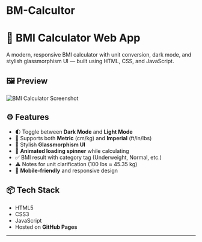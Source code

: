 # BM-Calcultor
# 💪 BMI Calculator Web App

A modern, responsive BMI calculator with unit conversion, dark mode, and stylish glassmorphism UI — built using HTML, CSS, and JavaScript.


## 🖼️ Preview

![BMI Calculator Screenshot](screenshot.png)


## ⚙️ Features

- 🌓 Toggle between **Dark Mode** and **Light Mode**
- 📏 Supports both **Metric** (cm/kg) and **Imperial** (ft/in/lbs)
- 🎨 Stylish **Glassmorphism UI**
- 🔄 **Animated loading spinner** while calculating
- ✅ BMI result with category tag (Underweight, Normal, etc.)
- ⚠️ Notes for unit clarification (100 lbs ≈ 45.35 kg)
- 📱 **Mobile-friendly** and responsive design


## 📦 Tech Stack

- HTML5
- CSS3
- JavaScript 
- Hosted on **GitHub Pages**

---

